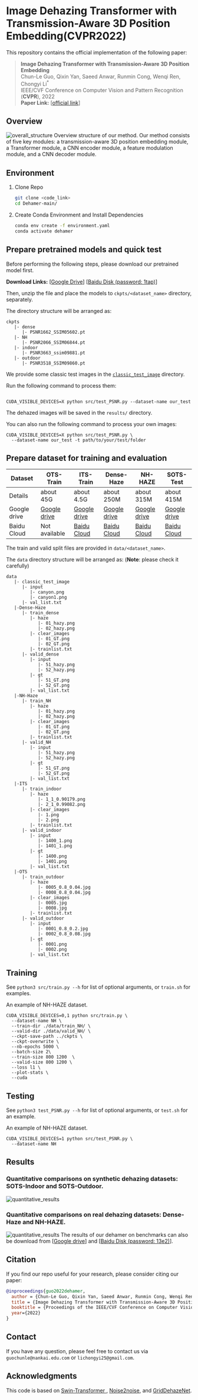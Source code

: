 # Image Dehazing Transformer with Transmission-Aware 3D Position Embedding(CVPR2022)

This repository contains the official implementation of the following paper:
> **Image Dehazing Transformer with Transmission-Aware 3D Position Embedding**<br>
> Chun-Le Guo, Qixin Yan, Saeed Anwar, Runmin Cong, Wenqi Ren, Chongyi Li<sup>*</sup><br>
> IEEE/CVF Conference on Computer Vision and Pattern Recognition (**CVPR**), 2022<br>
**Paper Link:** [[official link](https://openaccess.thecvf.com/content/CVPR2022/papers/Guo_Image_Dehazing_Transformer_With_Transmission-Aware_3D_Position_Embedding_CVPR_2022_paper.pdf)] 

## Overview
![overall_structure](./figs/pipeline.jpg)
Overview structure of our method. Our method consists of five key modules: a transmission-aware 3D position embedding module, a Transformer module, a CNN encoder module, a feature modulation module, and a CNN decoder module.
## Environment

1. Clone Repo

   ```bash
   git clone <code_link>
   cd Dehamer-main/
   ```

2. Create Conda Environment and Install Dependencies

   ```bash
   conda env create -f environment.yaml
   conda activate dehamer
   ```


## Prepare pretrained models and quick test
Before performing the following steps, please download our pretrained model first.

 **Download Links:** [[Google Drive](https://drive.google.com/drive/folders/1YZnKreDfqbs_GHB76Ko4qtifpPWPbCwU?usp=sharing)] [[Baidu Disk (password: 1tap)](https://pan.baidu.com/s/1i6A_Vjq-WUSLUJYMyYvlew)]

Then, unzip the file and place the models to `ckpts/<dataset_name>` directory, separately.

The directory structure will be arranged as:
```
ckpts
   |- dense
      |- PSNR1662_SSIM05602.pt  
   |- NH
      |- PSNR2066_SSIM06844.pt
   |- indoor
      |- PSNR3663_ssim09881.pt
   |- outdoor
      |- PSNR3518_SSIM09860.pt
```

We provide some classic test images in the [`classic_test_image`](./data/classic_test_image/) directory.

Run the following command to process them:
```shell

CUDA_VISIBLE_DEVICES=X python src/test_PSNR.py --dataset-name our_test  

```
The dehazed images will be saved in the `results/` directory.

You can also run the following command to process your own images:
```
CUDA_VISIBLE_DEVICES=X python src/test_PSNR.py \
  --dataset-name our_test -t path/to/your/test/folder   
```

## Prepare dataset for training and evaluation
<table>
<thead>
  <tr>
    <th>Dataset</th>
    <th>OTS-Train</th>
    <th>ITS-Train</th>
    <th>Dense-Haze</th>
    <th>NH-HAZE</th>
    <th>SOTS-Test</th>
  </tr>
</thead>
<tbody>
  <tr>
    <td>Details</td>
    <td>about 45G</td>
    <td>about 4.5G</td>
    <td>about 250M</td>
    <td>about 315M</td>
    <td>about 415M</td>   
  <tr>
    <td>Google drive</td>
    <td> <a href="https://drive.google.com/drive/folders/1i_tW1axmOjOy1InX1o3iS1nLnJ8TND7f?usp=sharing">Google drive</a></td>
    <td> <a href="https://drive.google.com/file/d/1lE6FyHS1MHoV6iM_s7phgf3Z3XJeC9E/view?usp=sharing">Google drive</a> </td>
    <td> <a href="https://drive.google.com/file/d/1OOyeu2pDM_OuE84qbV3eBy4pfP4xorVq/view?usp=sharing">Google drive</a> </td>
    <td> <a href="https://drive.google.com/file/d/1qPYGkCfVgn1Ami7ksf0DmKeKsoHVnm8i/view?usp=sharing">Google drive</a> </td>
    <td> <a href="https://drive.google.com/file/d/1IyZPih5BXB9ffgKneXf_FVpLus6Egmfn/view?usp=sharing">Google drive</a></td>
  </tr>
  <tr>
    <td>Baidu Cloud</td>
    <td> Not available </td>
    <td> <a href="https://pan.baidu.com/s/1rkIjRjRROr80R5JARTSRYA?pwd=vorb">Baidu Cloud</a></td>
    <td> <a href="https://pan.baidu.com/s/12sQIJQpBYq6EApLGKMurlg?pwd=ixen">Baidu Cloud</a> </td>
    <td> <a href="https://pan.baidu.com/s/1RGaVJ5kbd-cokE8ZAF_THw?pwd=801y">Baidu Cloud</a> </td>
    <td> <a href="https://pan.baidu.com/s/1T2UvbHIYabZ510-Df5NUdg?pwd=i02g">Baidu Cloud</a> </td>
  </tr>
</tbody>
</table>

The train and valid split files are provided in `data/<dataset_name>`.

The `data` directory structure will be arranged as: (**Note**: please check it carefully)
```
data
   |- classic_test_image
      |- input
         |- canyon.png
         |- canyon1.png
      |- val_list.txt
   |-Dense-Haze
      |- train_dense
         |- haze
            |- 01_hazy.png 
            |- 02_hazy.png
         |- clear_images
            |- 01_GT.png 
            |- 02_GT.png
         |- trainlist.txt
      |- valid_dense
         |- input 
            |- 51_hazy.png 
            |- 52_hazy.png
         |- gt
            |- 51_GT.png 
            |- 52_GT.png
         |- val_list.txt
   |-NH-Haze
      |- train_NH
         |- haze
            |- 01_hazy.png 
            |- 02_hazy.png
         |- clear_images
            |- 01_GT.png 
            |- 02_GT.png
         |- trainlist.txt
      |- valid_NH
         |- input 
            |- 51_hazy.png 
            |- 52_hazy.png
         |- gt
            |- 51_GT.png 
            |- 52_GT.png
         |- val_list.txt
   |-ITS
      |- train_indoor
         |- haze
            |- 1_1_0.90179.png 
            |- 2_1_0.99082.png
         |- clear_images
            |- 1.png 
            |- 2.png
         |- trainlist.txt
      |- valid_indoor
         |- input
            |- 1400_1.png 
            |- 1401_1.png
         |- gt
            |- 1400.png 
            |- 1401.png
         |- val_list.txt
   |-OTS   
      |- train_outdoor
         |- haze
            |- 0005_0.8_0.04.jpg 
            |- 0008_0.8_0.04.jpg
         |- clear_images
            |- 0005.jpg 
            |- 0008.jpg
         |- trainlist.txt
      |- valid_outdoor
         |- input
            |- 0001_0.8_0.2.jpg 
            |- 0002_0.8_0.08.jpg
         |- gt
            |- 0001.png 
            |- 0002.png
         |- val_list.txt
```



## Training

See `python3 src/train.py --h` for list of optional arguments, or `train.sh` for examples.

An example of NH-HAZE dataset.
```
CUDA_VISIBLE_DEVICES=0,1 python src/train.py \
  --dataset-name NH \
  --train-dir ./data/train_NH/ \
  --valid-dir ./data/valid_NH/ \
  --ckpt-save-path ../ckpts \
  --ckpt-overwrite \
  --nb-epochs 5000 \
  --batch-size 2\
  --train-size 800 1200  \
  --valid-size 800 1200 \
  --loss l1 \
  --plot-stats \
  --cuda   
```

## Testing
See `python3 test_PSNR.py --h` for list of optional arguments, or `test.sh` for an example.

An example of NH-HAZE dataset.
```
CUDA_VISIBLE_DEVICES=1 python src/test_PSNR.py \
  --dataset-name NH   
```


## Results
### Quantitative comparisons on synthetic dehazing datasets: SOTS-Indoor and SOTS-Outdoor.
![quantitative_results](./figs/indoor_outdoor.jpg)
### Quantitative comparisons on real dehazing datasets: Dense-Haze and NH-HAZE.
![quantitative_results](./figs/dense_NH.jpg)
The results of our dehamer on benchmarks can also be download from [<a href="https://drive.google.com/drive/folders/1TWMFE2x6kVU2eOVqRPSjmyaejWVA8sqp?usp=sharing">Google drive</a>] and [<a href="https://pan.baidu.com/s/1jBL6NNadkSvbVhQj1TE3Ag">Baidu Disk (password: 13e2)</a>].


## Citation

   If you find our repo useful for your research, please consider citing our paper:

   ```bibtex
   @inproceedings{guo2022dehamer,
     author = {Chun-Le Guo, Qixin Yan, Saeed Anwar, Runmin Cong, Wenqi Ren, Chongyi Li},
     title = {Image Dehazing Transformer with Transmission-Aware 3D Position Embedding},
     booktitle = {Proceedings of the IEEE/CVF Conference on Computer Vision and Pattern Recognition},
     year={2022}
   }
   ```
## Contact

If you have any question, please feel free to contact us via `guochunle@nankai.edu.com` or `lichongyi25@gmail.com`.

## Acknowledgments

This code is based on [Swin-Transformer
](https://github.com/microsoft/Swin-Transformer), [Noise2noise](https://github.com/joeylitalien/noise2noise-pytorch), and [GridDehazeNet](https://github.com/proteus1991/GridDehazeNet).
